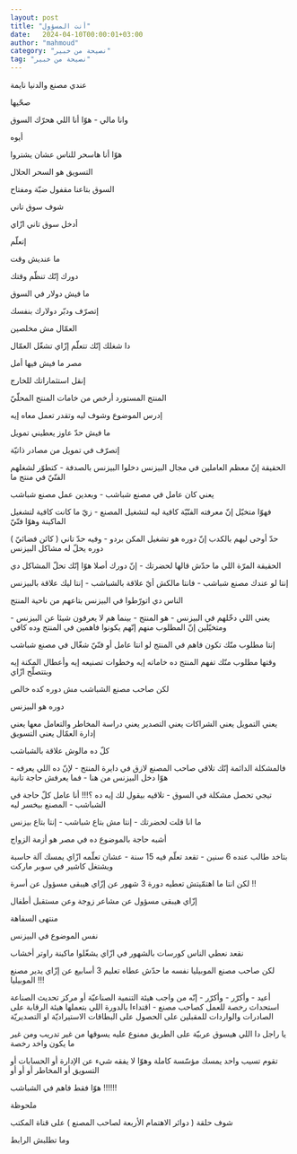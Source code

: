 ```yaml
---
layout: post
title: "أنت المسؤول"
date:   2024-04-10T00:00:01+03:00
author: "mahmoud"
category: "نصيحة من خبير"
tag: "نصيحة من خبير"
---
```



عندي مصنع والدنيا نايمة

صحّيها




وانا مالي - هوّا أنا اللي هحرّك السوق

أيوه




هوّا أنا هاسحر للناس عشان يشتروا

التسويق هو السحر الحلال




السوق بتاعنا مقفول ضبّة ومفتاح

شوف سوق تاني




أدخل سوق تاني ازّاي

إتعلّم




ما عنديش وقت

دورك إنّك تنظّم وقتك




ما فيش دولار في السوق

إتصرّف ودبّر دولارك بنفسك




العمّال مش مخلصين

دا شغلك إنّك تتعلّم إزّاي تشغّل العمّال




مصر ما فيش فيها أمل

إنقل استثماراتك للخارج




المنتج المستورد أرخص من خامات المنتج المحلّيّ

إدرس الموضوع وشوف ليه وتقدر تعمل معاه إيه




ما فيش حدّ عاوز يعطيني تمويل

إتصرّف في تمويل من مصادر ذاتيّة




الحقيقة إنّ معظم العاملين في مجال البيزنس دخلوا البيزنس
بالصدفة - كتطوّر لشغلهم الفنّيّ في منتج ما

يعني كان عامل في مصنع شباشب - وبعدين عمل مصنع
شباشب

فهوّا متخيّل إنّ معرفته الفنّيّة كافية ليه لتشغيل المصنع - زيّ
ما كانت كافية لتشغيل الماكينة وهوّا فنّيّ

حدّ أوحى ليهم بالكدب إنّ دوره هو تشغيل المكن بردو - وفيه
حدّ تاني ( كائن فضائيّ ) دوره يحلّ له مشاكل البيزنس




الحقيقة المرّة اللي ما حدّش قالها لحضرتك - إنّ دورك أصلا
هوّا إنّك تحلّ المشاكل دي




إنتا لو عندك مصنع شباشب - فانتا مالكش أيّ علاقة
بالشباشب - إنتا ليك علاقة بالبيزنس




الناس دي اتورّطوا في البيزنس بتاعهم من ناحية
المنتج

يعني اللي دخّلهم في البيزنس - هو المنتج - بينما هم لا
يعرفون شيئا عن البيزنس - ومتخيّلين إنّ المطلوب منهم إنّهم يكونوا فاهمين في
المنتج وده كافي




إنتا مطلوب منّك تكون فاهم في المنتج لو انتا عامل أو فنّيّ
شغّال في مصنع شباشب

وقتها مطلوب منّك تفهم المنتج ده خاماته إيه وخطوات تصنيعه
إيه وأعطال المكنة إيه وبتتصلّح ازّاي




لكن صاحب مصنع الشباشب مش دوره كده خالص

دوره هو البيزنس




يعني التمويل يعني الشراكات يعني التصدير يعني دراسة
المخاطر والتعامل معها يعني إدارة العمّال يعني التسويق

كلّ ده مالوش علاقة بالشباشب




فالمشكلة الدائمة إنّك تلاقي صاحب المصنع لازق في دايرة
المنتج - لإنّ ده اللي يعرفه - هوّا دخل البيزنس من هنا - فما يعرفش حاجة
تانية

تيجي تحصل مشكلة في السوق - تلاقيه بيقول لك إيه ده ؟!!!
أنا عامل كلّ حاجة في الشباشب - المصنع بيخسر ليه




ما انا قلت لحضرتك - إنتا مش بتاع شباشب - إنتا بتاع
بيزنس




أشبه حاجة بالموضوع ده في مصر هو أزمة الزواج

بتاخد طالب عنده 6 سنين - تقعد تعلّم فيه 15 سنة - عشان
تعلّمه ازّاي يمسك آلة حاسبة ويشتغل كاشير في سوبر ماركت

لكن انتا ما اهتمّيتش تعطيه دورة 3 شهور عن إزّاي هيبقى
مسؤول عن أسرة !!

إزّاي هيبقى مسؤول عن مشاعر زوجة وعن مستقبل أطفال

منتهى السفاهة




نفس الموضوع في البيزنس

نقعد نعطي الناس كورسات بالشهور في ازّاي يشغّلوا ماكينة
راوتر أخشاب

لكن صاحب مصنع الموبيليا نفسه ما حدّش عطاه تعليم 3 أسابيع
عن إزّاي يدير مصنع الموبيليا !!!




أعيد - وأكرّر - وأكرّر - إنّه من واجب هيئة التنمية الصناعيّة
أو مركز تحديث الصناعة استحداث رخصة للعمل كصاحب مصنع - اقتداءا بالدورة
اللي بتعملها هيئة الرقابة على الصادرات والواردات للمقبلين على الحصول على
البطاقات الاستيراديّة او التصديريّة




يا راجل دا اللي هيسوق عربيّة على الطريق ممنوع عليه يسوقها
من غير تدريب ومن غير ما يكون واخد رخصة

تقوم تسيب واحد يمسك مؤسّسة كاملة وهوّا لا يفقه شيء عن
الإدارة أو الحسابات أو التسويق أو المخاطر أو أو أو

هوّا فقط فاهم في الشباشب !!!!!!




ملحوظة

شوف حلقة ( دوائر الاهتمام الأربعة لصاحب المصنع ) على
قناة المكتب

وما تطلبش الرابط
